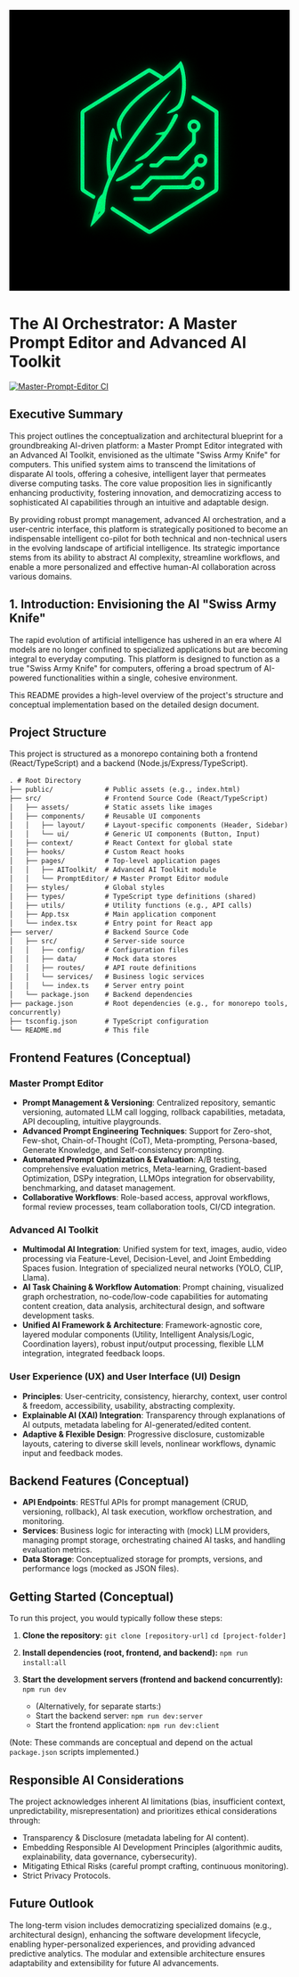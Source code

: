 ![Neon Sage Logo](src/assets/neon-sage/neon-sage-logo.png)
# The AI Orchestrator: A Master Prompt Editor and Advanced AI Toolkit

[![Master-Prompt-Editor CI](https://github.com/GizzZmo/Master-Prompt-Editor/actions/workflows/ci.yml/badge.svg?branch=main)](https://github.com/GizzZmo/Master-Prompt-Editor/actions/workflows/ci.yml)

## Executive Summary

This project outlines the conceptualization and architectural blueprint for a groundbreaking AI-driven platform: a Master Prompt Editor integrated with an Advanced AI Toolkit, envisioned as the ultimate "Swiss Army Knife" for computers. This unified system aims to transcend the limitations of disparate AI tools, offering a cohesive, intelligent layer that permeates diverse computing tasks. The core value proposition lies in significantly enhancing productivity, fostering innovation, and democratizing access to sophisticated AI capabilities through an intuitive and adaptable design.

By providing robust prompt management, advanced AI orchestration, and a user-centric interface, this platform is strategically positioned to become an indispensable intelligent co-pilot for both technical and non-technical users in the evolving landscape of artificial intelligence. Its strategic importance stems from its ability to abstract AI complexity, streamline workflows, and enable a more personalized and effective human-AI collaboration across various domains.

## 1. Introduction: Envisioning the AI "Swiss Army Knife"

The rapid evolution of artificial intelligence has ushered in an era where AI models are no longer confined to specialized applications but are becoming integral to everyday computing. This platform is designed to function as a true "Swiss Army Knife" for computers, offering a broad spectrum of AI-powered functionalities within a single, cohesive environment.

This README provides a high-level overview of the project's structure and conceptual implementation based on the detailed design document.

## Project Structure

This project is structured as a monorepo containing both a frontend (React/TypeScript) and a backend (Node.js/Express/TypeScript).

```
. # Root Directory
├── public/             # Public assets (e.g., index.html)
├── src/                # Frontend Source Code (React/TypeScript)
│   ├── assets/         # Static assets like images
│   ├── components/     # Reusable UI components
│   │   ├── layout/     # Layout-specific components (Header, Sidebar)
│   │   └── ui/         # Generic UI components (Button, Input)
│   ├── context/        # React Context for global state
│   ├── hooks/          # Custom React hooks
│   ├── pages/          # Top-level application pages
│   │   ├── AIToolkit/  # Advanced AI Toolkit module
│   │   └── PromptEditor/ # Master Prompt Editor module
│   ├── styles/         # Global styles
│   ├── types/          # TypeScript type definitions (shared)
│   ├── utils/          # Utility functions (e.g., API calls)
│   ├── App.tsx         # Main application component
│   └── index.tsx       # Entry point for React app
├── server/             # Backend Source Code
│   ├── src/            # Server-side source
│   │   ├── config/     # Configuration files
│   │   ├── data/       # Mock data stores
│   │   ├── routes/     # API route definitions
│   │   └── services/   # Business logic services
│   │   └── index.ts    # Server entry point
│   └── package.json    # Backend dependencies
├── package.json        # Root dependencies (e.g., for monorepo tools, concurrently)
├── tsconfig.json       # TypeScript configuration
└── README.md           # This file
```

## Frontend Features (Conceptual)

### Master Prompt Editor
*   **Prompt Management & Versioning**: Centralized repository, semantic versioning, automated LLM call logging, rollback capabilities, metadata, API decoupling, intuitive playgrounds.
*   **Advanced Prompt Engineering Techniques**: Support for Zero-shot, Few-shot, Chain-of-Thought (CoT), Meta-prompting, Persona-based, Generate Knowledge, and Self-consistency prompting.
*   **Automated Prompt Optimization & Evaluation**: A/B testing, comprehensive evaluation metrics, Meta-learning, Gradient-based Optimization, DSPy integration, LLMOps integration for observability, benchmarking, and dataset management.
*   **Collaborative Workflows**: Role-based access, approval workflows, formal review processes, team collaboration tools, CI/CD integration.

### Advanced AI Toolkit
*   **Multimodal AI Integration**: Unified system for text, images, audio, video processing via Feature-Level, Decision-Level, and Joint Embedding Spaces fusion. Integration of specialized neural networks (YOLO, CLIP, Llama).
*   **AI Task Chaining & Workflow Automation**: Prompt chaining, visualized graph orchestration, no-code/low-code capabilities for automating content creation, data analysis, architectural design, and software development tasks.
*   **Unified AI Framework & Architecture**: Framework-agnostic core, layered modular components (Utility, Intelligent Analysis/Logic, Coordination layers), robust input/output processing, flexible LLM integration, integrated feedback loops.

### User Experience (UX) and User Interface (UI) Design
*   **Principles**: User-centricity, consistency, hierarchy, context, user control & freedom, accessibility, usability, abstracting complexity.
*   **Explainable AI (XAI) Integration**: Transparency through explanations of AI outputs, metadata labeling for AI-generated/edited content.
*   **Adaptive & Flexible Design**: Progressive disclosure, customizable layouts, catering to diverse skill levels, nonlinear workflows, dynamic input and feedback modes.

## Backend Features (Conceptual)

*   **API Endpoints**: RESTful APIs for prompt management (CRUD, versioning, rollback), AI task execution, workflow orchestration, and monitoring.
*   **Services**: Business logic for interacting with (mock) LLM providers, managing prompt storage, orchestrating chained AI tasks, and handling evaluation metrics.
*   **Data Storage**: Conceptualized storage for prompts, versions, and performance logs (mocked as JSON files).

## Getting Started (Conceptual)

To run this project, you would typically follow these steps:

1.  **Clone the repository:**
    `git clone [repository-url]`
    `cd [project-folder]`

2.  **Install dependencies (root, frontend, and backend):**
    `npm run install:all`

3.  **Start the development servers (frontend and backend concurrently):**
    `npm run dev`
    *   (Alternatively, for separate starts:)
    *   Start the backend server: `npm run dev:server`
    *   Start the frontend application: `npm run dev:client`

(Note: These commands are conceptual and depend on the actual `package.json` scripts implemented.)

## Responsible AI Considerations

The project acknowledges inherent AI limitations (bias, insufficient context, unpredictability, misrepresentation) and prioritizes ethical considerations through:
*   Transparency & Disclosure (metadata labeling for AI content).
*   Embedding Responsible AI Development Principles (algorithmic audits, explainability, data governance, cybersecurity).
*   Mitigating Ethical Risks (careful prompt crafting, continuous monitoring).
*   Strict Privacy Protocols.

## Future Outlook

The long-term vision includes democratizing specialized domains (e.g., architectural design), enhancing the software development lifecycle, enabling hyper-personalized experiences, and providing advanced predictive analytics. The modular and extensible architecture ensures adaptability and extensibility for future AI advancements.
